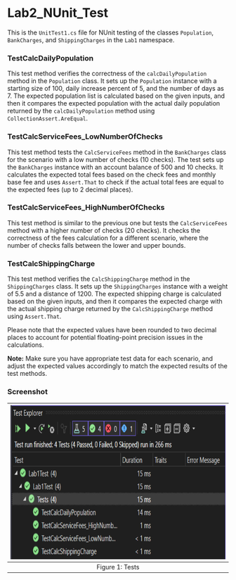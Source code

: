 # Lab2_NUnit_Test

This is the `UnitTest1.cs` file for NUnit testing of the classes `Population`, `BankCharges`, and `ShippingCharges` in the `Lab1` namespace.

### TestCalcDailyPopulation
This test method verifies the correctness of the `calcDailyPopulation` method in the `Population` class. It sets up the `Population` instance with a starting size of 100, daily increase percent of 5, and the number of days as 7. The expected population list is calculated based on the given inputs, and then it compares the expected population with the actual daily population returned by the `calcDailyPopulation` method using `CollectionAssert.AreEqual`.

### TestCalcServiceFees_LowNumberOfChecks
This test method tests the `CalcServiceFees` method in the `BankCharges` class for the scenario with a low number of checks (10 checks). The test sets up the `BankCharges` instance with an account balance of 500 and 10 checks. It calculates the expected total fees based on the check fees and monthly base fee and uses `Assert.That` to check if the actual total fees are equal to the expected fees (up to 2 decimal places).

### TestCalcServiceFees_HighNumberOfChecks
This test method is similar to the previous one but tests the `CalcServiceFees` method with a higher number of checks (20 checks). It checks the correctness of the fees calculation for a different scenario, where the number of checks falls between the lower and upper bounds.

### TestCalcShippingCharge
This test method verifies the `CalcShippingCharge` method in the `ShippingCharges` class. It sets up the `ShippingCharges` instance with a weight of 5.5 and a distance of 1200. The expected shipping charge is calculated based on the given inputs, and then it compares the expected charge with the actual shipping charge returned by the `CalcShippingCharge` method using `Assert.That`.

Please note that the expected values have been rounded to two decimal places to account for potential floating-point precision issues in the calculations.

**Note:** Make sure you have appropriate test data for each scenario, and adjust the expected values accordingly to match the expected results of the test methods.

### Screenshot
|<img src="tests.PNG" alt="image" width="700" height="350">|
|:--:|
|Figure 1: Tests|
